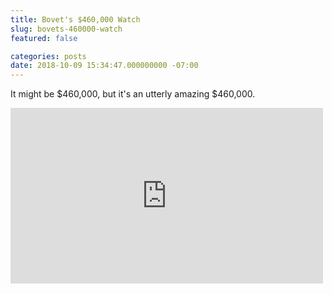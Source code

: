 ```yaml
---
title: Bovet's $460,000 Watch
slug: bovets-460000-watch
featured: false

categories: posts
date: 2018-10-09 15:34:47.000000000 -07:00
---
```


It might be $460,000, but it's an utterly amazing $460,000.

<iframe loading="lazy" width="500" height="281" src="https://www.youtube.com/embed/GDc6PxpAMeY?feature=oembed" frameborder="0" allow="autoplay; encrypted-media" allowfullscreen=""></iframe>
